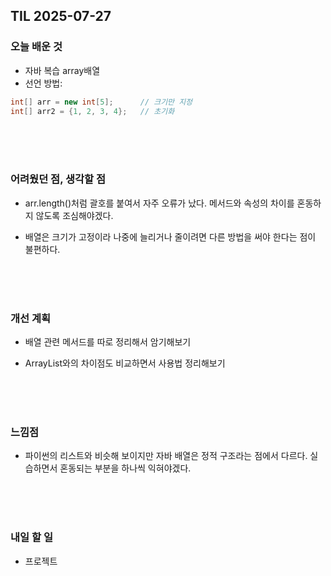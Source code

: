 ## TIL 2025-07-27

### 오늘 배운 것
- 자바 복습 array배열
- 선언 방법:
```java
int[] arr = new int[5];      // 크기만 지정
int[] arr2 = {1, 2, 3, 4};   // 초기화
```

<br/>
<br/>
<br/>

### 어려웠던 점, 생각할 점
- arr.length()처럼 괄호를 붙여서 자주 오류가 났다. 메서드와 속성의 차이를 혼동하지 않도록 조심해야겠다.

- 배열은 크기가 고정이라 나중에 늘리거나 줄이려면 다른 방법을 써야 한다는 점이 불편하다.

<br/>
<br/>
<br/>

### 개선 계획
- 배열 관련 메서드를 따로 정리해서 암기해보기

- ArrayList와의 차이점도 비교하면서 사용법 정리해보기

<br/>
<br/>
<br/>

### 느낌점
- 파이썬의 리스트와 비슷해 보이지만 자바 배열은 정적 구조라는 점에서 다르다. 실습하면서 혼동되는 부분을 하나씩 익혀야겠다.

<br/>
<br/>
<br/>

### 내일 할 일
- 프로젝트